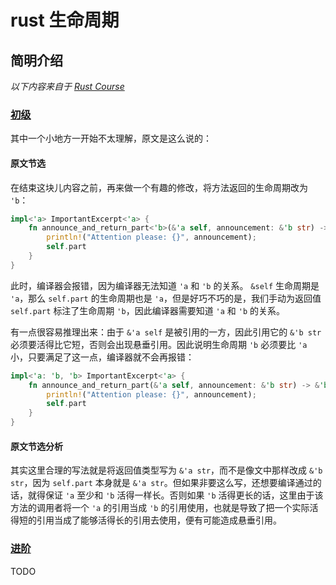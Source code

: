 # rust 生命周期

## 简明介绍

*以下内容来自于 [Rust Course](https://course.rs/about-book.html)*

### [初级](https://course.rs/basic/lifetime.html)

其中一个小地方一开始不太理解，原文是这么说的：

#### 原文节选

在结束这块儿内容之前，再来做一个有趣的修改，将方法返回的生命周期改为 ``'b``：

```rust
impl<'a> ImportantExcerpt<'a> {
    fn announce_and_return_part<'b>(&'a self, announcement: &'b str) -> &'b str {
        println!("Attention please: {}", announcement);
        self.part
    }
}
```

此时，编译器会报错，因为编译器无法知道 ``'a`` 和 ``'b`` 的关系。 ``&self`` 生命周期是 ``'a``，那么 ``self.part`` 的生命周期也是 ``'a``，但是好巧不巧的是，我们手动为返回值 ``self.part`` 标注了生命周期 ``'b``，因此编译器需要知道 ``'a`` 和 ``'b`` 的关系。

有一点很容易推理出来：由于 ``&'a self`` 是被引用的一方，因此引用它的 ``&'b str`` 必须要活得比它短，否则会出现悬垂引用。因此说明生命周期 ``'b`` 必须要比 ``'a`` 小，只要满足了这一点，编译器就不会再报错：

```rust
impl<'a: 'b, 'b> ImportantExcerpt<'a> {
    fn announce_and_return_part(&'a self, announcement: &'b str) -> &'b str {
        println!("Attention please: {}", announcement);
        self.part
    }
}
```

#### 原文节选分析

其实这里合理的写法就是将返回值类型写为 ``&'a str``，而不是像文中那样改成 ``&'b str``，因为 ``self.part`` 本身就是 ``&'a str``。但如果非要这么写，还想要编译通过的话，就得保证 ``'a`` 至少和 ``'b`` 活得一样长。否则如果 ``'b`` 活得更长的话，这里由于该方法的调用者将一个 ``'a`` 的引用当成 ``'b`` 的引用使用，也就是导致了把一个实际活得短的引用当成了能够活得长的引用去使用，便有可能造成悬垂引用。

### [进阶](https://course.rs/advance/lifetime/intro.html)

TODO

